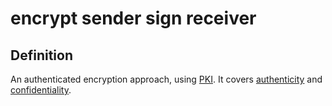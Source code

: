 # encrypt sender sign receiver
## Definition
An authenticated encryption approach, using [PKI](PKI). It covers [authenticity](authenticity) and [confidentiality](confidentiality).

